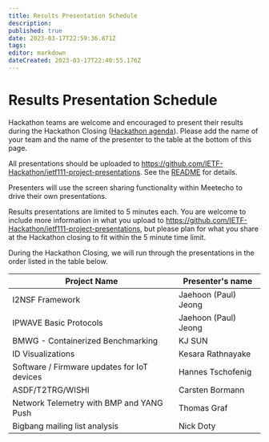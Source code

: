 ```yaml
---
title: Results Presentation Schedule
description: 
published: true
date: 2023-03-17T22:59:36.871Z
tags: 
editor: markdown
dateCreated: 2023-03-17T22:40:55.176Z
---
```


# Results Presentation Schedule

Hackathon teams are welcome and encouraged to present their results during the Hackathon Closing ([Hackathon agenda](/meeting/111/hackathon)). Please add the name of your team and the name of the presenter to the table at the bottom of this page.

All presentations should be uploaded to https://github.com/IETF-Hackathon/ietf111-project-presentations. See the [README](https://github.com/IETF-Hackathon/ietf111-project-presentations/blob/master/README.md) for details.

Presenters will use the screen sharing functionality within Meetecho to drive their own presentations.

Results presentations are limited to 5 minutes each. You are welcome to include more information in what you upload to https://github.com/IETF-Hackathon/ietf111-project-presentations, but please plan for what you share at the Hackathon closing to fit within the 5 minute time limit.

During the Hackathon Closing, we will run through the presentations in the order listed in the table below. 

| Project Name                                  |  Presenter's name             |
|-----------------------------------------------|-------------------------------|
|  I2NSF Framework                              |  Jaehoon (Paul) Jeong         |
|  IPWAVE Basic Protocols                       |  Jaehoon (Paul) Jeong         |
|  BMWG - Containerized Benchmarking            |  KJ SUN                       |
|  ID Visualizations                            |  Kesara Rathnayake            |
|  Software / Firmware updates for IoT devices  |  Hannes Tschofenig            |
|  ASDF/T2TRG/WISHI                             |  Carsten Bormann              |
|  Network Telemetry with BMP and YANG Push     |  Thomas Graf                  |
|  Bigbang mailing list analysis                |  Nick Doty                    |